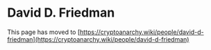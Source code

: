 
# David D. Friedman

This page has moved to [https://cryptoanarchy.wiki/people/david-d-friedman](https://cryptoanarchy.wiki/people/david-d-friedman)

